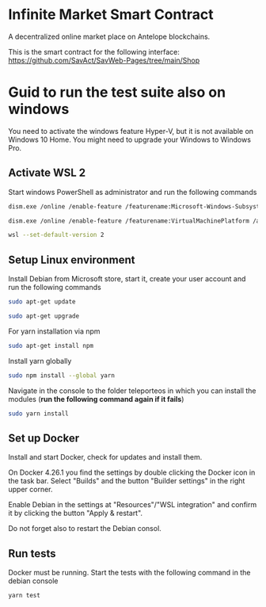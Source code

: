 # Infinite Market Smart Contract

A decentralized online market place on Antelope blockchains.

This is the smart contract for the following interface:
https://github.com/SavAct/SavWeb-Pages/tree/main/Shop

# Guid to run the test suite also on windows

You need to activate the windows feature Hyper-V, but it is not available on Windows 10 Home. You might need to upgrade your Windows to Windows Pro.

## Activate WSL 2

Start windows PowerShell as administrator and run the following commands

```sh
dism.exe /online /enable-feature /featurename:Microsoft-Windows-Subsystem-Linux /all /norestart
```

```sh
dism.exe /online /enable-feature /featurename:VirtualMachinePlatform /all /norestart
```

```sh
wsl --set-default-version 2
```

## Setup Linux environment

Install Debian from Microsoft store, start it, create your user account and run the following commands

```sh
sudo apt-get update
```

```sh
sudo apt-get upgrade
```

For yarn installation via npm

```sh
sudo apt-get install npm
```

Install yarn globally

```sh
sudo npm install --global yarn
```

Navigate in the console to the folder teleporteos in which you can install the modules (**run the following command again if it fails**)

```sh
sudo yarn install
```

## Set up Docker

Install and start Docker, check for updates and install them. 

On Docker 4.26.1 you find the settings by double clicking the Docker icon in the task bar. Select "Builds" and the button "Builder settings" in the right upper corner.

Enable Debian in the settings at "Resources"/"WSL integration" and confirm it by clicking the button "Apply & restart". 

Do not forget also to restart the Debian consol. 

## Run tests

Docker must be running. Start the tests with the following command in the debian console

```sh
yarn test
```